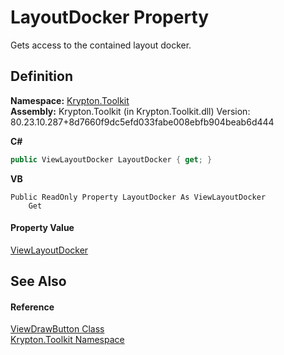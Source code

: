 # LayoutDocker Property


Gets access to the contained layout docker.



## Definition
**Namespace:** <a href="79d2eac2-21f4-54ff-7552-b20c33c30600.md">Krypton.Toolkit</a>  
**Assembly:** Krypton.Toolkit (in Krypton.Toolkit.dll) Version: 80.23.10.287+8d7660f9dc5efd033fabe008ebfb904beab6d444

**C#**
``` C#
public ViewLayoutDocker LayoutDocker { get; }
```
**VB**
``` VB
Public ReadOnly Property LayoutDocker As ViewLayoutDocker
	Get
```



#### Property Value
<a href="d692b067-ecab-d4d3-b3c3-38897bc1b2c2.md">ViewLayoutDocker</a>

## See Also


#### Reference
<a href="bdfd48bd-9f28-acc4-7e42-3a9b4952ce9e.md">ViewDrawButton Class</a>  
<a href="79d2eac2-21f4-54ff-7552-b20c33c30600.md">Krypton.Toolkit Namespace</a>  
